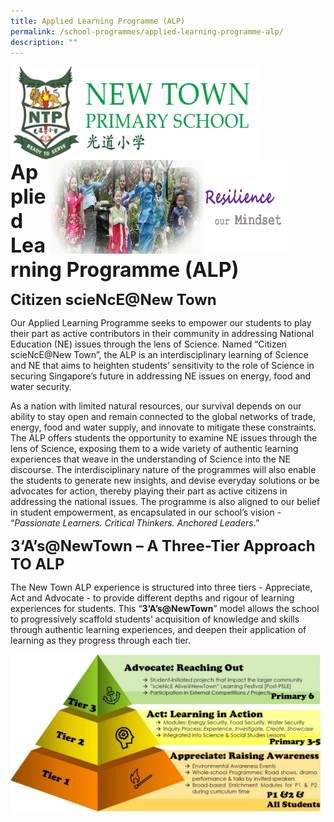```yaml
---
title: Applied Learning Programme (ALP)
permalink: /school-programmes/applied-learning-programme-alp/
description: ""
---
```


<img src="/images/logosub.png" style="width:400px;height:150px;margin-left:0px;" align = "left">

<img src="/images/Header%20GIF.gif" style="width:380px;height:150px;margin-right:60px;" align = "right">
<br><br><br><br><br><br>

**<font size=6>Applied Learning Programme (ALP)</font>**

**<font size=5>Citizen scieNcE@New Town</font>**  

Our Applied Learning Programme seeks to empower our students to play their part as active contributors in their community in addressing National Education (NE) issues through the lens of Science. Named “Citizen scieNcE@New Town”, the ALP is an interdisciplinary learning of Science and NE that aims to heighten students’ sensitivity to the role of Science in securing Singapore’s future in addressing NE issues on energy, food and water security.

  

As a nation with limited natural resources, our survival depends on our ability to stay open and remain connected to the global networks of trade, energy, food and water supply, and innovate to mitigate these constraints. The ALP offers students the opportunity to examine NE issues through the lens of Science, exposing them to a wide variety of authentic learning experiences that weave in the understanding of Science into the NE discourse. The interdisciplinary nature of the programmes will also enable the students to generate new insights, and devise everyday solutions or be advocates for action, thereby playing their part as active citizens in addressing the national issues. The programme is also aligned to our belief in student empowerment, as encapsulated in our school’s vision - “_Passionate Learners. Critical Thinkers. Anchored Leaders_.”

  

  
**<font size=5>3‘A’s@NewTown – A Three-Tier Approach TO ALP</font>**  

The New Town ALP experience is structured into three tiers - Appreciate, Act and Advocate - to provide different depths and rigour of learning experiences for students. This “**3‘A’s@NewTown**” model allows the school to progressively scaffold students’ acquisition of knowledge and skills through authentic learning experiences, and deepen their application of learning as they progress through each tier.

![](/images/School%20Programmes/ALP.jpg)